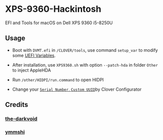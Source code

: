 # XPS-9360-Hackintosh

EFI and Tools for macOS on Dell XPS 9360 i5-8250U 

## Usage

- Boot with `DVMT.efi` in `/CLOVER/tools`, use command `setup_var` to modify some [UEFI Variables](https://github.com/the-darkvoid/XPS9360-macOS#uefi-variables).

- After installation, use `XPS9360.sh` with option `--patch-hda` in folder `Other` to inject AppleHDA 

- Run `/other/HIDPI/run.command` to open HIDPI

- Change your [`Serial Number`, `Custom UUID`](https://www.tonymacx86.com/threads/an-idiots-guide-to-imessage.196827/)by Clover Configurator
## Credits

### [the-darkvoid](https://github.com/the-darkvoid/XPS9360-macOS)

### [ymmshi](https://github.com/ymmshi/XPS-9360)
